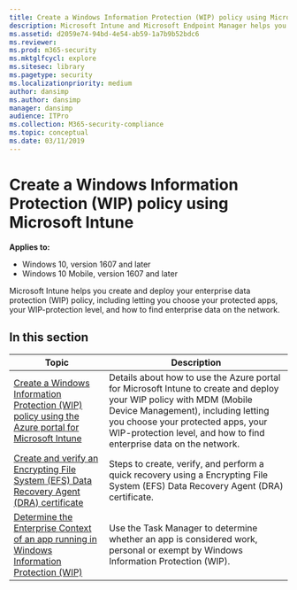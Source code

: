```yaml
---
title: Create a Windows Information Protection (WIP) policy using Microsoft Intune (Windows 10)
description: Microsoft Intune and Microsoft Endpoint Manager helps you create and deploy your enterprise data protection (WIP) policy.
ms.assetid: d2059e74-94bd-4e54-ab59-1a7b9b52bdc6
ms.reviewer: 
ms.prod: m365-security
ms.mktglfcycl: explore
ms.sitesec: library
ms.pagetype: security
ms.localizationpriority: medium
author: dansimp
ms.author: dansimp
manager: dansimp
audience: ITPro
ms.collection: M365-security-compliance
ms.topic: conceptual
ms.date: 03/11/2019
---
```


# Create a Windows Information Protection (WIP) policy using Microsoft Intune
**Applies to:**

- Windows 10, version 1607 and later
- Windows 10 Mobile, version 1607 and later

Microsoft Intune helps you create and deploy your enterprise data protection (WIP) policy, including letting you choose your protected apps, your WIP-protection level, and how to find enterprise data on the network.

## In this section
|Topic |Description |
|------|------------|
|[Create a Windows Information Protection (WIP) policy using the Azure portal for Microsoft Intune](create-wip-policy-using-intune-azure.md)|Details about how to use the Azure portal for Microsoft Intune to create and deploy your WIP policy with MDM (Mobile Device Management), including letting you choose your protected apps, your WIP-protection level, and how to find enterprise data on the network. |
|[Create and verify an Encrypting File System (EFS) Data Recovery Agent (DRA) certificate](create-and-verify-an-efs-dra-certificate.md) |Steps to create, verify, and perform a quick recovery using a Encrypting File System (EFS) Data Recovery Agent (DRA) certificate. |
|[Determine the Enterprise Context of an app running in Windows Information Protection (WIP)](wip-app-enterprise-context.md) |Use the Task Manager to determine whether an app is considered work, personal or exempt by Windows Information Protection (WIP). |
